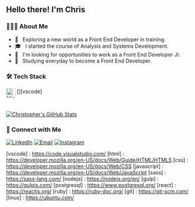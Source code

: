 <h2> Hello there! I'm Chris</h2>

<h3> 👨🏻‍💻 About Me </h3>

- 🤔 &nbsp; Exploring a new world as a Front End Developer in training.
- 🎓 &nbsp; I started the course of Analysis and Systems Development.
- 💼 &nbsp; I'm looking for opportunities to work as a Front End Developer Jr.
- 🌱 &nbsp; Studying everyday to become a Front End Developer.

<h3>🛠 Tech Stack</h3>

[<img align="left" alt="Visual Studio Code" width="26px" src="https://raw.githubusercontent.com/chrisleo-usa/images/master/languages/vscode.png?token=AMKT7JO4IUII3ZW73FR3W7C73OCDI" />][vscode]

<br/>

[![Christopher's GitHub Stats](https://github-readme-stats.vercel.app/api?username=chrisleo-usa&show_icons=true&theme=cobalt)](https://github.com/chrisleo-usa)

<h3> 🤝 Connect with Me </h3>

<p>
<a href="https://www.linkedin.com/in/chrisleoalves/"><img alt="LinkedIn" src="https://img.shields.io/badge/LinkedIn-Christopher%20Alves-blue?style=flat-square&logo=linkedin"></a>
<a href="mailto:chrisleo.usa@gmail.com"><img alt="Email" src="https://img.shields.io/badge/Email-chrisleo.usa@gmail.com-blue?style=flat-square&logo=gmail"></a>
<a href="https://www.instagram.com/chrisleoalves/"><img alt="Instagram" src="https://img.shields.io/badge/Instagram-chrisleoalves-blue?style=flat-square&logo=instagram"></a>
</p>

[vscode] : https://code.visualstudio.com/
[html] : https://developer.mozilla.org/en-US/docs/Web/Guide/HTML/HTML5
[css] : https://developer.mozilla.org/en-US/docs/Web/CSS
[javascript] : https://developer.mozilla.org/en-US/docs/Web/JavaScript
[sass] : https://sass-lang.com/
[nodejs] : https://nodejs.org/en/
[gulp] : https://gulpjs.com/
[postgresql] : https://www.postgresql.org/
[react] : https://reactjs.org/
[ruby] : https://ruby-doc.org/
[git] : https://git-scm.com/
[linux] : https://ubuntu.com/
